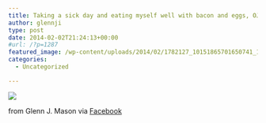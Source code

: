 ```yaml
---
title: Taking a sick day and eating myself well with bacon and eggs, OJ, and a coffee.
author: glennji
type: post
date: 2014-02-02T21:24:13+00:00
#url: /?p=1287
featured_image: /wp-content/uploads/2014/02/1782127_10151865701650741_1321113627_n.jpg
categories:
  - Uncategorized

---
```

<div>
  <img src='/wp-content/uploads/2014/02/1782127_10151865701650741_1321113627_n.jpg' style='max-width:600px;' /></p> 
  
  <div>
    from Glenn J. Mason via <a href="http://ift.tt/1kzLZSV">Facebook</a>
  </div>
</div>
